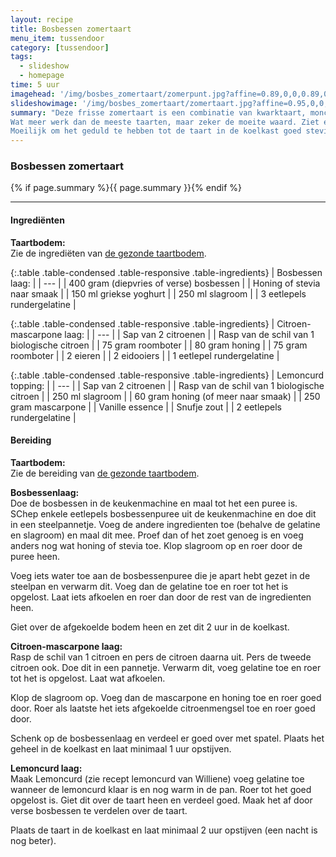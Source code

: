 ```yaml
---
layout: recipe
title: Bosbessen zomertaart
menu_item: tussendoor
category: [tussendoor]
tags:
  - slideshow
  - homepage
time: 5 uur
imagehead: '/img/bosbes_zomertaart/zomerpunt.jpg?affine=0.89,0,0,0.89,0,0,850,450,00,30'
slideshowimage: '/img/bosbes_zomertaart/zomertaart.jpg?affine=0.95,0,0,0.95,0,0,900,550,0,80'
summary: "Deze frisse zomertaart is een combinatie van kwarktaart, monchoutaart, veel vers fuit en lemoncurd.
Wat meer werk dan de meeste taarten, maar zeker de moeite waard. Ziet er prachtig uit en hij is echt heerlijk!
Moeilijk om het geduld te hebben tot de taart in de koelkast goed stevig is geworden, want je wilt er eigenlijk gelijk aan beginnen!"
---
```


### Bosbessen zomertaart

{% if page.summary %}{{ page.summary }}{% endif %}

---

#### Ingredi&euml;nten

**Taartbodem:**  
Zie de ingredi&euml;ten van [de gezonde taartbodem](/tussendoor/gezonde-taartbodem/ "de gezonde taartbodem").

{:.table .table-condensed .table-responsive .table-ingredients}
| Bosbessen laag: |
| --- |
| 400 gram (diepvries of verse) bosbessen |
| Honing of stevia naar smaak |
| 150 ml griekse yoghurt |
| 250 ml slagroom |
| 3 eetlepels rundergelatine |

{:.table .table-condensed .table-responsive .table-ingredients}
| Citroen-mascarpone laag: |
| --- |
| Sap van 2 citroenen |
| Rasp van de schil van 1 biologische citroen |
| 75 gram roomboter |
| 80 gram honing |
| 75 gram roomboter |
| 2 eieren |
| 2 eidooiers |
| 1 eetlepel rundergelatine |

{:.table .table-condensed .table-responsive .table-ingredients}
| Lemoncurd topping: |
| --- |
| Sap van 2 citroenen |
| Rasp van de schil van 1 biologische citroen |
| 250 ml slagroom |
| 60 gram honing (of meer naar smaak) |
| 250 gram mascarpone |
| Vanille essence |
| Snufje zout |
| 2 eetlepels rundergelatine |


#### Bereiding

**Taartbodem:**  
Zie de bereiding van [de gezonde taartbodem](/tussendoor/gezonde-taartbodem/#bereiding "de gezonde taartbodem").

**Bosbessenlaag:**  
Doe de bosbessen in de keukenmachine en maal tot het een puree is. SChep enkele eetlepels bosbessenpuree uit de keukenmachine en doe dit in een steelpannetje. Voeg de andere ingredienten toe (behalve de gelatine en slagroom) en maal dit mee. Proef dan of het zoet genoeg is en voeg anders nog wat honing of stevia toe. Klop slagroom op en roer door de puree heen.

Voeg iets water toe aan de bosbessenpuree die je apart hebt gezet in de steelpan en verwarm dit. Voeg dan de gelatine toe en roer tot het is opgelost. Laat iets afkoelen en roer dan door de rest van de ingredienten heen.

Giet over de afgekoelde bodem heen en zet dit 2 uur in de koelkast.

**Citroen-mascarpone laag:**  
Rasp de schil van 1 citroen en pers de citroen daarna uit. Pers de tweede citroen ook. Doe dit in een pannetje. Verwarm dit, voeg gelatine toe en roer tot het is opgelost. Laat wat afkoelen.

Klop de slagroom op. Voeg dan de mascarpone en honing toe en roer goed door. Roer als laatste het iets afgekoelde citroenmengsel toe en roer goed door.

Schenk op de bosbessenlaag en verdeel er goed over met spatel. Plaats het geheel in de koelkast en laat minimaal 1 uur opstijven.

**Lemoncurd laag:**  
Maak Lemoncurd (zie recept lemoncurd van Williene) voeg gelatine toe wanneer de lemoncurd klaar is en nog warm in de pan. Roer tot het goed opgelost is.
Giet dit over de taart heen en verdeel goed. Maak het af door verse bosbessen te verdelen over de taart.

Plaats de taart in de koelkast en laat minimaal 2 uur opstijven (een nacht is nog beter).
